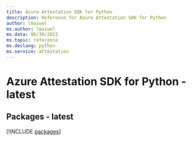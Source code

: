 ```yaml
---
title: Azure Attestation SDK for Python
description: Reference for Azure Attestation SDK for Python
author: lmazuel
ms.author: lmazuel
ms.data: 06/30/2023
ms.topic: reference
ms.devlang: python
ms.service: attestation
---
```

# Azure Attestation SDK for Python - latest
## Packages - latest
[!INCLUDE [packages](attestation-index.md)]